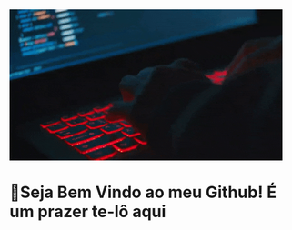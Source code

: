 <img src = "banner.gif" widtth = 365px  align = "center" >
 


# 🙌Seja Bem Vindo ao meu Github! É um prazer te-lô aqui
